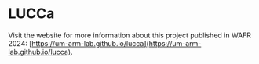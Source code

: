 # LUCCa

Visit the website for more information about this project published in WAFR 2024: [https://um-arm-lab.github.io/lucca](https://um-arm-lab.github.io/lucca).